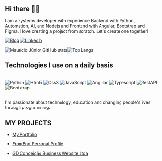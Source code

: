 ## Hi there 👋🏿

I am a systems developer with experience Backend with Python, Automation, AI, and Nodejs and Frontend with Angular, Bootstrap and Figma. I love creating a project from scratch. Let's create one together!


[![Blog](https://img.shields.io/website?label=SujeitoProgramador.com&style=for-the-badge&url=https://sujeitoprogramador.com/)](https://sujeitoprogramador.com)
[![LinkedIn](https://img.shields.io/badge/LinkedIn-0077B5?style=for-the-badge&logo=linkedin&logoColor=white)](https://www.linkedin.com/in/maur%C3%ADcio-j%C3%BAnior-a17542218/)

![Maurício Júnior GitHub stats](https://github-readme-stats.vercel.app/api?username=mauriciojr88&show_icons=true&theme=radical)![Top Langs](https://github-readme-stats.vercel.app/api/top-langs/?username=mauriciojr88&hide_progress=true)

## Technologies I use on a daily basis
<div style="display: inline_block"><br/>
<img align="center" alt="Python" src="https://img.shields.io/badge/Python-007ACC?style=for-the-badge&logo=Python&logoColor=white">
<img align="center" alt="Html5" src="https://img.shields.io/badge/HTML5-E34F26?style=for-the-badge&logo=html5&logoColor=white">
<img align="center" alt="Css3" src="https://img.shields.io/badge/CSS3-1572B6?style=for-the-badge&logo=css3&logoColor=white">
<img align="center" alt="JavaScript" src="https://img.shields.io/badge/JavaScript-F7DF1E?style=for-the-badge&logo=javascript&logoColor=black">
<img align="center" alt="Angular" src="https://img.shields.io/badge/angular%20-0188CC?style=for-the-badge&logo=angular&logoColor=white">
<img align="center" alt="Typescript" src="https://img.shields.io/badge/TypeScript-009ACC?style=for-the-badge&logo=typescript&logoColor=white">
<img align="center" alt="RestAPI" src="https://img.shields.io/badge/RestAPI-012ACC?style=for-the-badge&logo=restapi&logoColor=white">
<img align="center" alt="Bootstrap" src="https://img.shields.io/badge/Bootstrap-563D7C?style=for-the-badge&logo=bootstrap&logoColor=white">
</div><br/>

I'm passionate about technology, education and changing people's lives through programming.

## MY PROJECTS

- [My Portfolio](https://portifolio-project-8nbf6ux0u-mauricios-projects-36d609dc.vercel.app)

- [FrontEnd Personal Profile](https://mauriciojunior-3rdq76ezi-mauricios-projects-36d609dc.vercel.app)

- [GD Conceição Business Website Ltda](https://www.gdconceicao.com)







